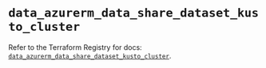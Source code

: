 # `data_azurerm_data_share_dataset_kusto_cluster`

Refer to the Terraform Registry for docs: [`data_azurerm_data_share_dataset_kusto_cluster`](https://registry.terraform.io/providers/hashicorp/azurerm/3.97.1/docs/data-sources/data_share_dataset_kusto_cluster).
